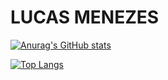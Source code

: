 
# LUCAS MENEZES

[![Anurag's GitHub stats](https://github-readme-stats.vercel.app/api?username=lucasmenezes&theme=dark)](https://github.com/lucasmenezes/)

[![Top Langs](https://github-readme-stats.vercel.app/api/top-langs/?username=lucasmenezes&theme=dark)](https://github.com/lucasmenezes/)


